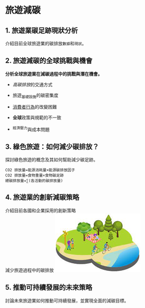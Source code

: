 # 旅遊減碳
## 1. 旅遊業碳足跡現狀分析
介紹目前全球旅遊業的碳排放`數據`和`現狀`。
## 2. 旅遊減碳的全球挑戰與機會
**分析全球旅遊業在減碳過程中的挑戰與潛在機會。**
- *高碳排放*的交通方式

- 旅遊<sub>基礎設施</sub>的碳密集度

- <ins>消費者行為</ins>的改變困難

- **全球**政策與規範的不一致

- <sup>經濟壓力</sup>與成本問題

## 3. 綠色旅遊：如何減少碳排放？
探討綠色旅遊的概念及其如何幫助減少碳足跡。
```
CO2​ 排放量=能源消耗量×能源碳排放因子
CO2​ 排放量=食物重量×食物碳足跡
總碳排放量=∑(各活動的碳排放量)
```
## 4. 旅遊業的創新減碳策略
介紹目前各國和企業採用的創新策略\
減少旅遊過程中的碳排放
![綠能旅遊](./images.jpg)
## 5. 推動可持續發展的未來策略
討論未來旅遊業如何推動可持續發展，並實現全面的減碳目標。
